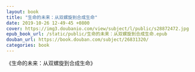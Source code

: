 ```yaml
---
layout: book
title: "生命的未来：从双螺旋到合成生命"
date: 2019-10-26 12-49-45 +0800
cover: https://img3.doubanio.com/view/subject/l/public/s28872472.jpg
epub_book_url: /static/public/生命的未来：从双螺旋到合成生命.epub
douban_url: https://book.douban.com/subject/26831320/
categories: book
---
```


《生命的未来：从双螺旋到合成生命》